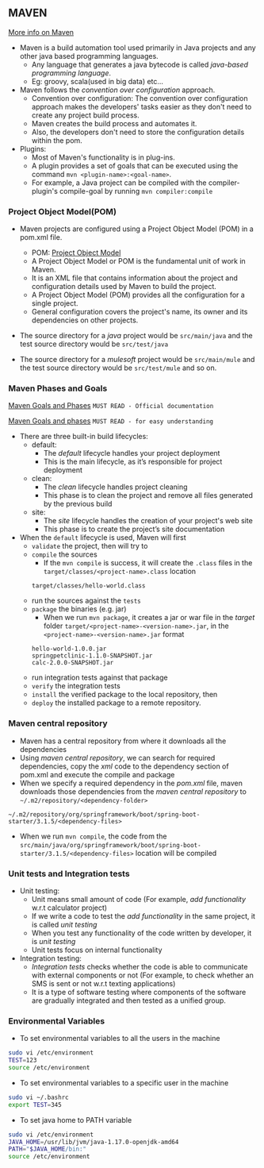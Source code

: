 MAVEN
------

[More info on Maven](https://en.wikipedia.org/wiki/Apache_Maven)

* Maven is a build automation tool used primarily in Java projects and any other java based programming languages.
    * Any language that generates a java bytecode is called _java-based programming language_.
    * Eg: groovy, scala(used in big data) etc...
* Maven follows the _convention over configuration_ approach.
    * Convention over configuration: The convention over configuration approach makes the developers' tasks easier as they don't need to create any project build process. 
    * Maven creates the build process and automates it. 
    * Also, the developers don't need to store the configuration details within the pom.
* Plugins:
    * Most of Maven's functionality is in plug-ins. 
    * A plugin provides a set of goals that can be executed using the command `mvn <plugin-name>:<goal-name>`. 
    * For example, a Java project can be compiled with the compiler-plugin's compile-goal by running `mvn compiler:compile`


### Project Object Model(POM)

* Maven projects are configured using a Project Object Model (POM) in a pom.xml file.
    * POM: [Project Object Model](https://maven.apache.org/guides/introduction/introduction-to-the-pom.html)
    * A Project Object Model or POM is the fundamental unit of work in Maven. 
    * It is an XML file that contains information about the project and configuration details used by Maven to build the project. 
    * A Project Object Model (POM) provides all the configuration for a single project. 
    * General configuration covers the project's name, its owner and its dependencies on other projects.

* The source directory for a _java_ project would be `src/main/java` and the test source directory would be `src/test/java`
* The source directory for a _mulesoft_ project would be `src/main/mule` and the test source directory would be `src/test/mule` and so on.



### Maven Phases and Goals

[Maven Goals and Phases](https://maven.apache.org/guides/introduction/introduction-to-the-lifecycle.html) `MUST READ - Official documentation`

[Maven Goals and phases](https://www.baeldung.com/maven-goals-phases) `MUST READ - for easy understanding`

* There are three built-in build lifecycles: 
    * default: 
        * The _default_ lifecycle handles your project deployment
        * This is the main lifecycle, as it’s responsible for project deployment
    * clean: 
        * The _clean_ lifecycle handles project cleaning
        * This phase is to clean the project and remove all files generated by the previous build
    * site: 
        * The _site_ lifecycle handles the creation of your project's web site
        * This phase is to create the project’s site documentation
* When the `default` lifecycle is used, Maven will first 
    * `validate` the project, then will try to 
    * `compile` the sources 
        * If the `mvn compile` is success, it will create the `.class` files in the `target/classes/<project-name>.class` location
        ```
        target/classes/hello-world.class
        ```
    * run the sources against the `tests`
    * `package` the binaries (e.g. jar) 
        * When we run `mvn package`, it creates a jar or war file in the _target_ folder `target/<project-name>-<version-name>.jar`, in the `<project-name>-<version-name>.jar` format
        ```
        hello-world-1.0.0.jar
        springpetclinic-1.1.0-SNAPSHOT.jar
        calc-2.0.0-SNAPSHOT.jar
        ```
    * run integration tests against that package 
    * `verify` the integration tests 
    * `install` the verified package to the local repository, then 
    * `deploy` the installed package to a remote repository.


### Maven central repository

* Maven has a central repository from where it downloads all the dependencies 
* Using _maven central repository_, we can search for required dependencies, copy the _xml_ code to the dependency section of pom.xml and execute the compile and package
* When we specify a required dependency in the _pom.xml_ file, maven downloads those dependencies from the _maven central repository_ to `~/.m2/repository/<dependency-folder>`
```
~/.m2/repository/org/springframework/boot/spring-boot-starter/3.1.5/<dependency-files>
```
* When we run `mvn compile`, the code from the `src/main/java/org/springframework/boot/spring-boot-starter/3.1.5/<dependency-files>` location will be compiled


### Unit tests and Integration tests

* Unit testing:
    * Unit means small amount of code (For example, _add functionality_ w.r.t calculator project)
    * If we write a code to test the _add functionality_ in the same project, it is called _unit testing_
    * When you test any functionality of the code written by developer, it is _unit testing_
    * Unit tests focus on internal functionality
* Integration testing:
    * _Integration tests_ checks whether the code is able to communicate with external components or not (For example, to check whether an SMS is sent or not w.r.t texting applications)
    * It is a type of software testing where components of the software are gradually integrated and then tested as a unified group.


### Environmental Variables

* To set environmental variables to all the users in the machine
```bash
sudo vi /etc/environment
TEST=123
source /etc/environment
```
* To set environmental variables to a specific user in the machine
```bash
sudo vi ~/.bashrc
export TEST=345
```
* To set java home to PATH variable
```bash
sudo vi /etc/environment
JAVA_HOME=/usr/lib/jvm/java-1.17.0-openjdk-amd64
PATH="$JAVA_HOME/bin:"
source /etc/environment
```

